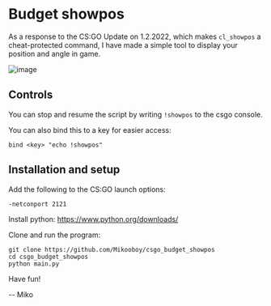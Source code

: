 # Budget showpos

As a response to the CS:GO Update on 1.2.2022, which makes `cl_showpos` a cheat-protected command, I have made a simple tool to display your position and angle in game.

![image](https://user-images.githubusercontent.com/73204452/152147297-bdb71c05-1f41-400f-a34d-ad803734550e.png)

## Controls

You can stop and resume the script by writing `!showpos` to the csgo console.

You can also bind this to a key for easier access:

    bind <key> "echo !showpos"

## Installation and setup

Add the following to the CS:GO launch options:

    -netconport 2121
    
Install python: https://www.python.org/downloads/
    
Clone and run the program:

    git clone https://github.com/Mikooboy/csgo_budget_showpos
    cd csgo_budget_showpos
    python main.py

Have fun!

-- Miko
